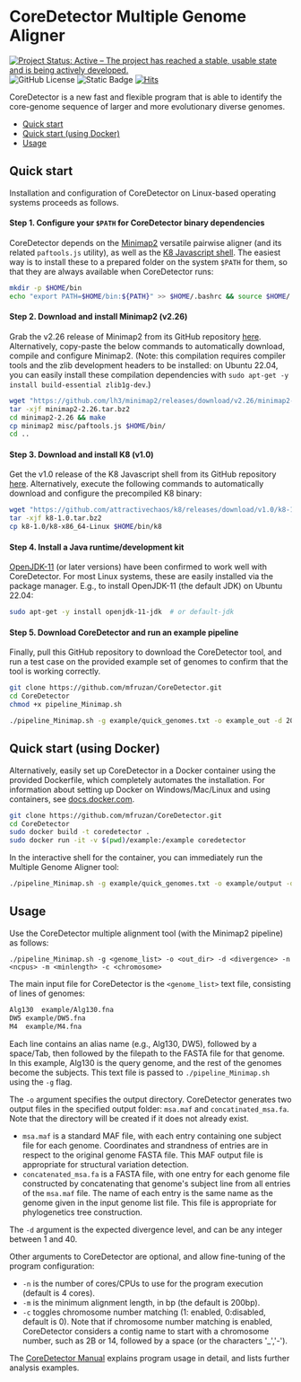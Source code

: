 # CoreDetector Multiple Genome Aligner
<!-- badges -->
[![Project Status: Active – The project has reached a stable, usable state and is being actively developed.](https://www.repostatus.org/badges/latest/active.svg)](https://www.repostatus.org/#active)
![GitHub License](https://img.shields.io/github/license/mfruzan/CoreDetector)
![Static Badge](https://img.shields.io/badge/version-pending-80b6ff)
[![Hits](https://hits.seeyoufarm.com/api/count/incr/badge.svg?url=https%3A%2F%2Fgithub.com%2Fmfruzan%2FCoreDetector&count_bg=%2379C83D&title_bg=%23555555&icon=&icon_color=%23E7E7E7&title=hits&edge_flat=false)](https://hits.seeyoufarm.com)

CoreDetector is a new fast and flexible program that is able to identify the core-genome sequence of larger and more evolutionary diverse genomes. 

- [Quick start](#qstart)
- [Quick start (using Docker)](#dockerqstart)
- [Usage](#usage)

## <a name="qstart"></a>Quick start
Installation and configuration of CoreDetector on Linux-based operating systems proceeds as follows.

#### Step 1. Configure your `$PATH` for CoreDetector binary dependencies
CoreDetector depends on the [Minimap2](https://github.com/lh3/minimap2) versatile pairwise aligner (and its related `paftools.js` utility), as well as the [K8 Javascript shell](https://github.com/attractivechaos/k8). The easiest way is to install these to a prepared folder on the system `$PATH` for them, so that they are always available when CoreDetector runs:
```bash
mkdir -p $HOME/bin
echo "export PATH=$HOME/bin:${PATH}" >> $HOME/.bashrc && source $HOME/.bashrc
```

#### Step 2. Download and install Minimap2 (v2.26)
Grab the v2.26 release of Minimap2 from its GitHub repository [here](https://github.com/lh3/minimap2/releases/tag/v2.26). Alternatively, copy-paste the below commands to automatically download, compile and configure Minimap2. (Note: this compilation requires compiler tools and the zlib development headers to be installed: on Ubuntu 22.04, you can easily install these compilation dependencies with `sudo apt-get -y install build-essential zlib1g-dev`.)
```bash
wget "https://github.com/lh3/minimap2/releases/download/v2.26/minimap2-2.26.tar.bz2"
tar -xjf minimap2-2.26.tar.bz2
cd minimap2-2.26 && make
cp minimap2 misc/paftools.js $HOME/bin/
cd ..
```

#### Step 3. Download and install K8 (v1.0)
Get the v1.0 release of the K8 Javascript shell from its GitHub repository [here](https://github.com/attractivechaos/k8/releases/tag/v1.0). Alternatively, execute the following commands to automatically download and configure the precompiled K8 binary:
```bash
wget "https://github.com/attractivechaos/k8/releases/download/v1.0/k8-1.0.tar.bz2"
tar -xjf k8-1.0.tar.bz2
cp k8-1.0/k8-x86_64-Linux $HOME/bin/k8
```

#### Step 4. Install a Java runtime/development kit
[OpenJDK-11](https://openjdk.org/projects/jdk/11/) (or later versions) have been confirmed to work well with CoreDetector. For most Linux systems, these are easily installed via the package manager. E.g., to install OpenJDK-11 (the default JDK) on Ubuntu 22.04:
```bash
sudo apt-get -y install openjdk-11-jdk  # or default-jdk
```

#### Step 5. Download CoreDetector and run an example pipeline
Finally, pull this GitHub repository to download the CoreDetector tool, and run a test case on the provided example set of genomes to confirm that the tool is working correctly.
```bash
git clone https://github.com/mfruzan/CoreDetector.git
cd CoreDetector
chmod +x pipeline_Minimap.sh

./pipeline_Minimap.sh -g example/quick_genomes.txt -o example_out -d 20 -n 16
```

## <a name="dockerqstart"></a>Quick start (using Docker)
Alternatively, easily set up CoreDetector in a Docker container using the provided Dockerfile, which completely automates the installation. For information about setting up Docker on Windows/Mac/Linux and using containers, see [docs.docker.com](https://docs.docker.com/).
```bash
git clone https://github.com/mfruzan/CoreDetector.git
cd CoreDetector
sudo docker build -t coredetector .
sudo docker run -it -v $(pwd)/example:/example coredetector
```
In the interactive shell for the container, you can immediately run the Multiple Genome Aligner tool:
```bash
./pipeline_Minimap.sh -g example/quick_genomes.txt -o example/output -d 20 -n 16
```

## <a name="usage"></a>Usage
Use the CoreDetector multiple alignment tool (with the Minimap2 pipeline) as follows:
```
./pipeline_Minimap.sh -g <genome_list> -o <out_dir> -d <divergence> -n <ncpus> -m <minlength> -c <chromosome>
```

The main input file for CoreDetector is the `<genome_list>` text file, consisting of lines of genomes:
```bash
Alg130	example/Alg130.fna
DW5	example/DW5.fna
M4	example/M4.fna
```
Each line contains an alias name (e.g., Alg130, DW5), followed by a space/Tab, then followed by the filepath to the FASTA file for that genome. In this example, Alg130 is the query genome, and the rest of the genomes become the subjects. This text file is passed to `./pipeline_Minimap.sh` using the `-g` flag.

The `-o` argument specifies the output directory. CoreDetector generates two output files in the specified output folder: `msa.maf` and `concatinated_msa.fa`. Note that the directory will be created if it does not already exist.

- `msa.maf` is a standard MAF file, with each entry containing one subject file for each genome. Coordinates and strandness of entries are in respect to the original genome FASTA file. This MAF output file is appropriate for structural variation detection.
- `concatenated_msa.fa` is a FASTA file, with one entry for each genome file constructed by concatenating that genome's subject line from all entries of the `msa.maf` file. The name of each entry is the same name as the genome given in the input genome list file. This file is appropriate for phylogenetics tree construction.

The `-d` argument is the expected divergence level, and can be any integer between 1 and 40.

Other arguments to CoreDetector are optional, and allow fine-tuning of the program configuration:

- `-n` is the number of cores/CPUs to use for the program execution (default is 4 cores).
- `-m` is the minimum alignment length, in bp (the default is 200bp).
- `-c` toggles chromosome number matching (1: enabled, 0:disabled, default is 0). Note that if chromosome number matching is enabled, CoreDetector considers a contig name to start with a chromosome number, such as 2B or 14, followed by a space (or the characters '_','-').

The [CoreDetector Manual](https://github.com/mfruzan/CoreDetector/blob/master/Manual.md) explains program usage in detail, and lists further analysis examples.
